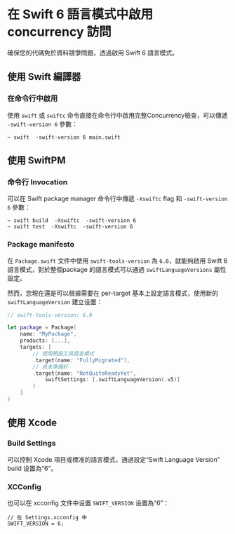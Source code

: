 # 在 Swift 6 語言模式中啟用 concurrency 訪問

確保您的代碼免於資料競爭問題，透過啟用 Swift 6 語言模式。

## 使用 Swift 編譯器

### 在命令行中啟用

使用 `swift` 或 `swiftc` 命令直接在命令行中啟用完整Concurrency檢查，可以傳遞 `-swift-version 6` 參數：
```
~ swift  -swift-version 6 main.swift
```

## 使用 SwiftPM

### 命令行 Invocation

可以在 Swift package manager 命令行中傳遞 `-Xswiftc` flag 和 `-swift-version 6` 參數：
```
~ swift build  -Xswiftc  -swift-version 6
~ swift test  -Xswiftc  -swift-version 6
```

### Package manifesto

在 `Package.swift` 文件中使用 `swift-tools-version` 為 `6.0`，就能夠啟用 Swift 6 語言模式，對於整個package 的語言模式可以通過 `swiftLanguageVersions` 屬性設定。

然而，您現在還是可以根據需要在 per-target 基本上設定語言模式，使用新的 `swiftLanguageVersion` 建立设置：
```swift
// swift-tools-version: 6.0

let package = Package(
    name: "MyPackage",
    products: [...],
    targets: [
        // 使用預設工具語言模式
        .target(name: "FullyMigrated"),
        // 尚未準備好
        .target(name: "NotQuiteReadyYet",
            swiftSettings: [.swiftLanguageVersion(.v5)]
        )
    ]
)
```

## 使用 Xcode

### Build Settings

可以控制 Xcode 項目或標准的語言模式，通過設定“Swift Language Version” build 设置為“6”。

### XCConfig

也可以在 xcconfig 文件中设置 `SWIFT_VERSION` 设置為“6”：

```
// 在 Settings.xcconfig 中
SWIFT_VERSION = 6;
```
